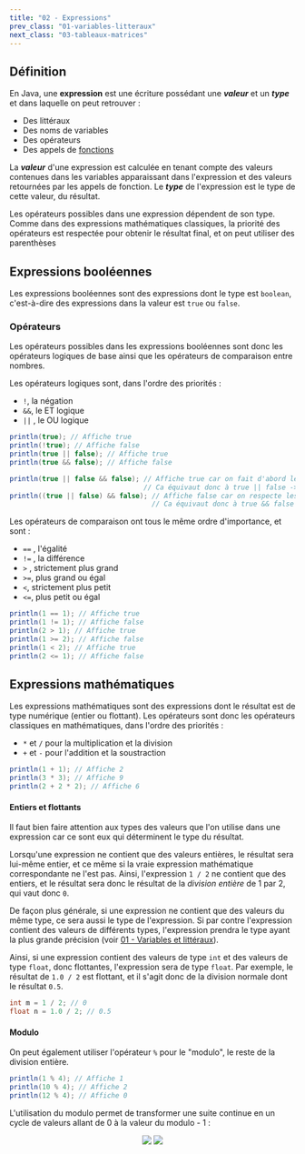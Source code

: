 ```yaml
---
title: "02 - Expressions"
prev_class: "01-variables-litteraux"
next_class: "03-tableaux-matrices"
---
```



## Définition

En Java, une **expression** est une écriture possédant une ***valeur*** et un ***type*** et dans laquelle on peut retrouver :
- Des littéraux
- Des noms de variables
- Des opérateurs
- Des appels de [fonctions](cours/06-fonctions.md)

La ***valeur*** d'une expression est calculée en tenant compte des valeurs contenues dans les variables apparaissant dans l'expression et des valeurs retournées par les appels de fonction. Le ***type*** de l'expression est le type de cette valeur, du résultat.

Les opérateurs possibles dans une expression dépendent de son type. Comme dans des expressions mathématiques classiques, la priorité des opérateurs est respectée pour obtenir le résultat final, et on peut utiliser des parenthèses 

## Expressions booléennes

Les expressions booléennes sont des expressions dont le type est `boolean`, c'est-à-dire des expressions dans la valeur est `true` ou `false`. 

### Opérateurs 

Les opérateurs possibles dans les expressions booléennes sont donc les opérateurs logiques de base ainsi que les opérateurs de comparaison entre nombres.

Les opérateurs logiques sont, dans l'ordre des priorités :

- `!`, la négation 
- `&&`, le ET logique
- `||` , le OU logique

```java
println(true); // Affiche true
println(!true); // Affiche false
println(true || false); // Affiche true
println(true && false); // Affiche false

println(true || false && false); // Affiche true car on fait d'abord le &&
                                 // Ca équivaut donc à true || false -> true
println((true || false) && false); // Affiche false car on respecte les parenthèses
                                   // Ca équivaut donc à true && false -> false
``` 

Les opérateurs de comparaison ont tous le même ordre d'importance, et sont :

- `==` , l'égalité
- `!=` , la différence
- `>` , strictement plus grand
- `>=`, plus grand ou égal
- `<`, strictement plus petit
- `<=`, plus petit ou égal

```java
println(1 == 1); // Affiche true
println(1 != 1); // Affiche false
println(2 > 1); // Affiche true
println(1 >= 2); // Affiche false
println(1 < 2); // Affiche true
println(2 <= 1); // Affiche false
```

## Expressions mathématiques

Les expressions mathématiques sont des expressions dont le résultat est de type numérique (entier ou flottant). Les opérateurs sont donc les opérateurs classiques en mathématiques, dans l'ordre des priorités :

- `*` et `/` pour la multiplication et la division
- `+` et `-` pour l'addition et la soustraction

```java
println(1 + 1); // Affiche 2
println(3 * 3); // Affiche 9
println(2 + 2 * 2); // Affiche 6
```

#### Entiers et flottants

Il faut bien faire attention aux types des valeurs que l'on utilise dans une expression car ce sont eux qui déterminent le type du résultat. 

Lorsqu'une expression ne contient que des valeurs entières, le résultat sera lui-même entier, et ce même si la vraie expression mathématique correspondante ne l'est pas. Ainsi, l'expression `1 / 2` ne contient que des entiers, et le résultat sera donc le résultat de la *division entière* de 1 par 2, qui vaut donc `0`. 

De façon plus générale, si une expression ne contient que des valeurs du même type, ce sera aussi le type de l'expression. Si par contre l'expression contient des valeurs de différents types, l'expression prendra le type ayant la plus grande précision (voir [01 - Variables et littéraux](cours/01-variables-litteraux.md)).

Ainsi, si une expression contient des valeurs de type `int` et des valeurs de type `float`, donc flottantes, l'expression sera de type `float`. Par exemple, le résultat de `1.0 / 2` est flottant, et il s'agit donc de la division normale dont le résultat `0.5`.

```java
int m = 1 / 2; // 0
float n = 1.0 / 2; // 0.5
```

#### Modulo

On peut également utiliser l'opérateur `%` pour le "modulo", le reste de la division entière. 

```java
println(1 % 4); // Affiche 1
println(10 % 4); // Affiche 2
println(12 % 4); // Affiche 0
```

L'utilisation du modulo permet de transformer une suite continue en un cycle de valeurs allant de 0 à la valeur du modulo - 1 :


<p align="center">
<img src="/stic/images/modulo_dm.svg" class="svg-dark-mode w-75"/>
<img src="/stic/images/modulo_lm.svg" class="svg-light-mode w-75"/>
</p>
